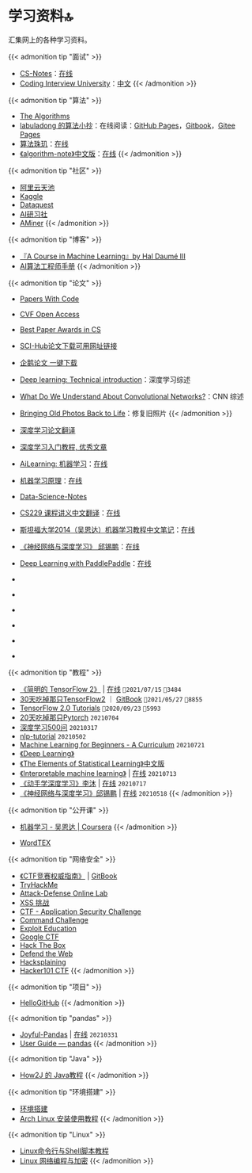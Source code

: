 # 学习资料🔝


汇集网上的各种学习资料。

<!--more-->

{{< admonition tip "面试" >}}
- [CS-Notes](https://github.com/CyC2018/CS-Notes)：[在线](http://www.cyc2018.xyz/)
- [Coding Interview University](https://github.com/jwasham/coding-interview-university)：[中文](https://github.com/jwasham/coding-interview-university/blob/main/translations/README-cn.md)
{{< /admonition >}}

{{< admonition tip "算法" >}}
- [The Algorithms](https://the-algorithms.com/)
- [labuladong 的算法小抄](https://github.com/labuladong/fucking-algorithm)：在线阅读：[GitHub Pages](https://labuladong.github.io/algo)，[Gitbook](https://labuladong.gitbook.io/algo)，[Gitee Pages](https://labuladong.gitee.io/algo)
- [算法珠玑](https://github.com/soulmachine/algorithm-essentials)：[在线](https://algorithm-essentials.soulmachine.me/)
- [《algorithm-note》中文版](https://github.com/Dairongpeng/algorithm-note)：[在线](https://dairongpeng.github.io/algorithm-note/)
{{< /admonition >}}

{{< admonition tip "社区" >}}
- [阿里云天池](https://tianchi.aliyun.com/)
- [Kaggle](https://www.kaggle.com/)
- [Dataquest](https://www.dataquest.io/)
- [AI研习社](https://www.yanxishe.com/)
- [AMiner](https://www.aminer.cn/)
{{< /admonition >}}

{{< admonition tip "博客" >}}
- [『A Course in Machine Learning』by Hal Daumé III](http://ciml.info/)
- [AI算法工程师手册](http://www.huaxiaozhuan.com/)
{{< /admonition >}}

{{< admonition tip "论文" >}}
- [Papers With Code](https://paperswithcode.com/)
- [CVF Open Access](https://openaccess.thecvf.com/menu)
- [Best Paper Awards in CS](https://jeffhuang.com/best_paper_awards/)
- [SCI-Hub论文下载可用网址链接](https://tool.yovisun.com/scihub/)
- [企鹅论文 一键下载](https://doi.qqsci.com/)
- [Deep learning: Technical introduction](https://arxiv.org/abs/1709.01412)：深度学习综述
- [What Do We Understand About Convolutional Networks?](https://arxiv.org/abs/1803.08834)：CNN 综述
- [Bringing Old Photos Back to Life](https://arxiv.org/abs/2004.09484)：修复旧照片
{{< /admonition >}}

- [深度学习论文翻译](https://github.com/SnailTyan/deep-learning-papers-translation)
- [深度学习入门教程, 优秀文章](https://github.com/Mikoto10032/DeepLearning)
- [AiLearning: 机器学习](https://github.com/apachecn/AiLearning)：[在线](https://ailearning.apachecn.org/)
- [机器学习原理](https://github.com/shunliz/Machine-Learning)：[在线](https://shunliz.gitbooks.io/machine-learning/content/)
- [Data-Science-Notes](https://github.com/fengdu78/Data-Science-Notes)
- [CS229 课程讲义中文翻译](https://github.com/Kivy-CN/Stanford-CS-229-CN)：[在线](https://kivy-cn.github.io/Stanford-CS-229-CN)
- [斯坦福大学2014（吴恩达）机器学习教程中文笔记](https://github.com/fengdu78/Coursera-ML-AndrewNg-Notes)：[在线](http://www.ai-start.com/ml2014/)
- [《神经网络与深度学习》 邱锡鹏](https://github.com/nndl/nndl.github.io)：[在线](https://nndl.github.io/)
- [Deep Learning with PaddlePaddle](https://github.com/PaddlePaddle/book)：[在线](https://www.paddlepaddle.org.cn/documentation/docs/zh/develop/guides/index_cn.html)
- [](https://github.com/ffffffff0x/Digital-Privacy)
- [](https://github.com/0voice/campus_recruitmen_questions)
- [](https://github.com/jstrieb/systems-programming-cheat-sheet)
- [](https://github.com/bradtraversy/50projects50days)
- [](https://github.com/SmartKeyerror/Psyduck)
- [](https://github.com/)

{{< admonition tip "教程" >}}
- [《简明的 TensorFlow 2》](https://github.com/snowkylin/tensorflow-handbook) | [在线](https://tf.wiki/) `📅2021/07/15` `🌟3484`
- [30天吃掉那只TensorFlow2](https://github.com/lyhue1991/eat_tensorflow2_in_30_days) ｜ [GitBook](https://lyhue1991.github.io/eat_tensorflow2_in_30_days/) `📅2021/05/27` `🌟8855`
- [TensorFlow 2.0 Tutorials](https://github.com/dragen1860/TensorFlow-2.x-Tutorials) `📅2020/09/23` `🌟5993`
- [20天吃掉那只Pytorch](https://github.com/lyhue1991/eat_pytorch_in_20_days) `20210704`
- [深度学习500问](https://github.com/scutan90/DeepLearning-500-questions) `20210317`
- [nlp-tutorial](https://github.com/graykode/nlp-tutorial) `20210502`
- [Machine Learning for Beginners - A Curriculum](https://github.com/microsoft/ML-For-Beginners) `20210721`
- [《Deep Learning》](https://www.deeplearningbook.org/)
- [《The Elements of Statistical Learning》中文版](https://esl.hohoweiya.xyz/)
- [《Interpretable machine learning》](https://github.com/christophM/interpretable-ml-book) | [在线](https://christophm.github.io/interpretable-ml-book/) `20210713`
- [《动手学深度学习》李沐](https://github.com/d2l-ai/d2l-zh) | [在线](http://zh.d2l.ai/) `20210717`
- [《神经网络与深度学习》邱锡鹏](https://github.com/nndl/nndl.github.io) | [在线](https://nndl.github.io/) `20210518`
{{< /admonition >}}

{{< admonition tip "公开课" >}}
- [机器学习 - 吴恩达 | Coursera](https://www.coursera.org/learn/machine-learning)
{{< /admonition >}}

- [WordTEX](https://www.andrew.cmu.edu/user/twildenh/wordtex/)

{{< admonition tip "网络安全" >}}
- [《CTF竞赛权威指南》](https://github.com/firmianay/CTF-All-In-One) | [GitBook](https://firmianay.gitbook.io/ctf-all-in-one/)
- [TryHackMe](https://tryhackme.com/)
- [Attack-Defense Online Lab](https://attackdefense.com/)
- [XSS 挑战](https://alf.nu/alert1)
- [CTF - Application Security Challenge](https://ctf.komodosec.com/)
- [Command Challenge](https://cmdchallenge.com/)
- [Exploit Education](https://exploit.education/)
- [Google CTF](https://capturetheflag.withgoogle.com/)
- [Hack The Box](https://www.hackthebox.eu/)
- [Defend the Web](https://defendtheweb.net/)
- [Hacksplaining](https://www.hacksplaining.com/lessons)
- [Hacker101 CTF](https://ctf.hacker101.com/)
{{< /admonition >}}

{{< admonition tip "项目" >}}
- [HelloGitHub](https://hellogithub.com/)
{{< /admonition >}}

{{< admonition tip "pandas" >}}
- [Joyful-Pandas](https://github.com/datawhalechina/joyful-pandas) | [在线](http://joyfulpandas.datawhale.club/) `20210331`
- [User Guide — pandas](https://pandas.pydata.org/docs/user_guide/index.html)
{{< /admonition >}}

{{< admonition tip "Java" >}}
- [How2J 的 Java教程](https://how2j.cn/)
{{< /admonition >}}

{{< admonition tip "环境搭建" >}}
- [环境搭建](../../posts/环境搭建/)
- [Arch Linux 安装使用教程](https://archlinuxstudio.github.io/ArchLinuxTutorial/#/)
{{< /admonition >}}

{{< admonition tip "Linux" >}}
- [Linux命令行与Shell脚本教程](https://archlinuxstudio.github.io/ShellTutorial/#/)
- [Linux 网络编程与加密](https://archlinuxstudio.github.io/LinuxNetworkProgrammingAndEncryption/#/)
{{< /admonition >}}

